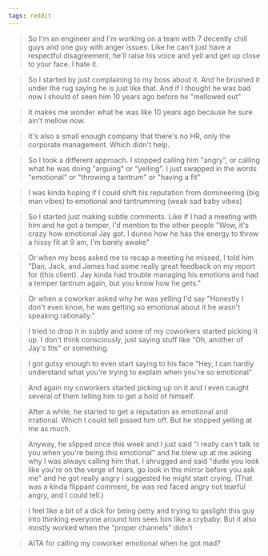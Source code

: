 ```yaml
---
tags: reddit
---
```

> So I'm an engineer and I'm working on a team with 7 decently chill guys and one guy with anger issues. Like he can't just have a respectful disagreement, he'll raise his voice and yell and get up close to your face. I hate it.

> So I started by just complaining to my boss about it. And he brushed it under the rug saying he is just like that. And if I thought he was bad now I should of seen him 10 years ago before he "mellowed out"

> It makes me wonder what he was like 10 years ago because he sure ain't mellow now.

> It's also a small enough company that there's no HR, only the corporate management. Which didn't help.

> So I took a different approach. I stopped calling him "angry", or calling what he was doing "arguing" or "yelling". I just swapped in the words "emotional" or "throwing a tantrum" or "having a fit"

> I was kinda hoping if I could shift his reputation from domineering (big man vibes) to emotional and tantrumming (weak sad baby vibes)

> So I started just making subtle comments. Like if I had a meeting with him and he got a temper, I'd mention to the other people "Wow, it's crazy how emotional Jay got. I dunno how he has the energy to throw a hissy fit at 9 am, I'm barely awake"

> Or when my boss asked me to recap a meeting he missed, I told him "Dan, Jack, and James had some really great feedback on my report for (this client). Jay kinda had trouble managing his emotions and had a temper tantrum again, but you know how he gets."

> Or when a coworker asked why he was yelling I'd say "Honestly I don't even know, he was getting so emotional about it he wasn't speaking rationally."

> I tried to drop it in subtly and some of my coworkers started picking it up. I don't think consciously, just saying stuff like "Oh, another of Jay's fits" or something.

> I got gutsy enough to even start saying to his face "Hey, I can hardly understand what you're trying to explain when you're so emotional"

> And again my coworkers started picking up on it and I even caught several of them telling him to get a hold of himself.

> After a while, he started to get a reputation as emotional and irrational. Which I could tell pissed him off. But he stopped yelling at me as much.

> Anyway, he slipped once this week and I just said "I really can't talk to you when you're being this emotional" and he blew up at me asking why I was always calling him that. I shrugged and said "dude you look like you're on the verge of tears, go look in the mirror before you ask me" and he got really angry I suggested he might start crying. (That was a kinda flippant comment, he was red faced angry not tearful angry, and I could tell.)

> I feel like a bit of a dick for being petty and trying to gaslight this guy into thinking everyone around him sees him like a crybaby. But it also mostly worked when the "proper channels" didn't

> AITA for calling my coworker emotional when he got mad?
